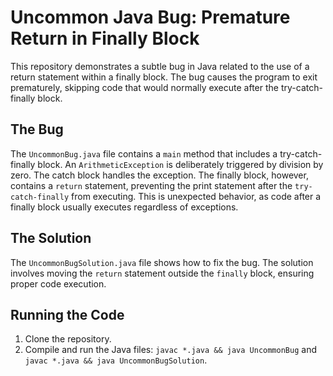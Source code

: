 # Uncommon Java Bug: Premature Return in Finally Block

This repository demonstrates a subtle bug in Java related to the use of a return statement within a finally block.  The bug causes the program to exit prematurely, skipping code that would normally execute after the try-catch-finally block.

## The Bug

The `UncommonBug.java` file contains a `main` method that includes a try-catch-finally block.  An `ArithmeticException` is deliberately triggered by division by zero.  The catch block handles the exception. The finally block, however, contains a `return` statement, preventing the print statement after the `try-catch-finally` from executing.  This is unexpected behavior, as code after a finally block usually executes regardless of exceptions.

## The Solution

The `UncommonBugSolution.java` file shows how to fix the bug.  The solution involves moving the `return` statement outside the `finally` block, ensuring proper code execution. 

## Running the Code

1. Clone the repository.
2. Compile and run the Java files:  `javac *.java && java UncommonBug` and `javac *.java && java UncommonBugSolution`.